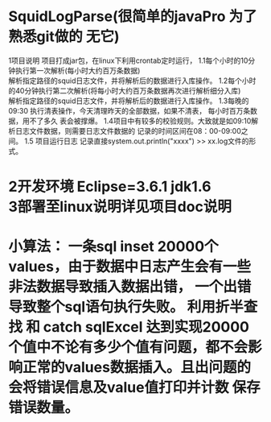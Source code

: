 # SquidLogParse(很简单的javaPro  为了熟悉git做的 无它)

1项目说明  项目打成jar包，在linux下利用crontab定时运行， 
1.1每个小时的10分钟执行第一次解析(每小时大约百万条数据)      
   解析指定路径的squid日志文件，并将解析后的数据进行入库操作。 
1.2每个小时的40分钟执行第二次解析(将每小时大约百万条数据再次进行解析细分入库)      
   解析指定路径的squid日志文件，并将解析后的数据进行入库操作。 
1.3每晚的09:30 执行清表操作，今天清理昨天的全部数据，如果不清表，
   每小时百万条数据，用不了多久 表会被撑爆。
1.4项目中有较多的校验规则。大致就是如09:10解析日志文件数据，则需要日志文件数据的
  记录的时间区间在08：00-09:00之间。 
1.5 项目运行日志 记录直接system.out.println("xxxx") >> xx.log文件的形式。   

2开发环境 Eclipse=3.6.1 jdk1.6  
3部署至linux说明详见项目doc说明  
=============================================================================================
小算法：
一条sql inset 20000个values，由于数据中日志产生会有一些非法数据导致插入数据出错， 一个出错导致整个sql语句执行失败。
利用折半查找 和 catch sqlExcel
达到实现20000个值中不论有多少个值有问题，都不会影响正常的values数据插入。且出问题的会将错误信息及value值打印并计数
保存错误数量。
=============================================================================================
    
